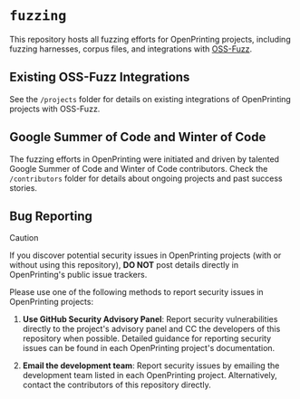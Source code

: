 # `fuzzing`

This repository hosts all fuzzing efforts for OpenPrinting projects, including fuzzing harnesses, corpus files, and integrations with [OSS-Fuzz](https://github.com/google/oss-fuzz).

## Existing OSS-Fuzz Integrations

See the `/projects` folder for details on existing integrations of OpenPrinting projects with OSS-Fuzz.

## Google Summer of Code and Winter of Code

The fuzzing efforts in OpenPrinting were initiated and driven by talented Google Summer of Code and Winter of Code contributors. Check the `/contributors` folder for details about ongoing projects and past success stories.

## Bug Reporting

> [!CAUTION]
> If you discover potential security issues in OpenPrinting projects (with or without using this repository), **DO NOT** post details directly in OpenPrinting's public issue trackers.

Please use one of the following methods to report security issues in OpenPrinting projects:

1. **Use GitHub Security Advisory Panel**: Report security vulnerabilities directly to the project's advisory panel and CC the developers of this repository when possible. Detailed guidance for reporting security issues can be found in each OpenPrinting project's documentation.

2. **Email the development team**: Report security issues by emailing the development team listed in each OpenPrinting project. Alternatively, contact the contributors of this repository directly.
